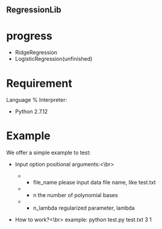 RegressionLib
------

progress
============
 - RidgeRegression
 - LogisticRegression(unfinished)

Requirement
============
Language % Interpreter:
 - Python 2.7.12

Example
============
We offer a simple example to test:
- Input option
positional arguments:<\br>
  - - file_name   please input data file name, like test.txt
  - - n           the number of polynomial bases
  - - n_lambda    regularized parameter, lambda

- How to work?<\br>
example:
python test.py test.txt 3 1
